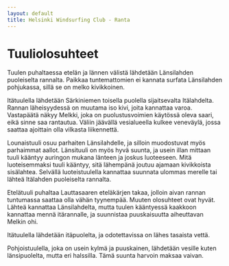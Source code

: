 ```yaml
---
layout: default
title: Helsinki Windsurfing Club - Ranta
---
```

        
Tuuliolosuhteet
===============
		
		
Tuulen puhaltaessa etelän ja lännen välistä lähdetään Länsilahden puoleiselta rannalta.  Paikkaa tuntemattomien ei kannata surfata Länsilahden pohjukassa, sillä se on melko kivikkoinen.

Itätuulella lähdetään Särkiniemen toisella puolella sijaitsevalta Itälahdelta. Rannan läheisyydessä on muutama iso kivi, joita kannattaa varoa. Vastapäätä näkyy Melkki, joka on puolustusvoimien käytössä oleva saari, eikä sinne saa rantautua. Väliin jäävällä vesialueella kulkee veneväylä, jossa saattaa ajoittain olla vilkasta liikennettä.

Lounaistuuli osuu parhaiten Länsilahdelle, ja silloin muodostuvat myös parhaimmat aallot. Länsituuli on myös hyvä suunta, ja usein illan mittaan tuuli kääntyy auringon mukana länteen ja joskus luoteeseen. Mitä luoteisemmaksi tuuli kääntyy, sitä lähempänä joutuu ajamaan kivikkoista sisälahtea. Selvällä luoteistuulella kannattaa suunnata ulommas merelle tai lähteä Itälahden puoleiselta rannalta. 

Etelätuuli puhaltaa Lauttasaaren eteläkärjen takaa, jolloin aivan rannan tuntumassa saattaa olla vähän tyynempää. Muuten olosuhteet ovat hyvät. Lähteä kannattaa Länsilahdelta, mutta tuulen kääntyessä kaakkoon kannattaa mennä itärannalle, ja suunnistaa puuskaisuutta aiheuttavan Melkin ohi. 

Itätuulella lähdetään itäpuolelta, ja odotettavissa on lähes tasaista vettä. 

Pohjoistuulella, joka on usein kylmä ja puuskainen, lähdetään vesille kuten länsipuolelta, mutta eri halssilla. Tämä suunta harvoin maksaa vaivan. 


        
